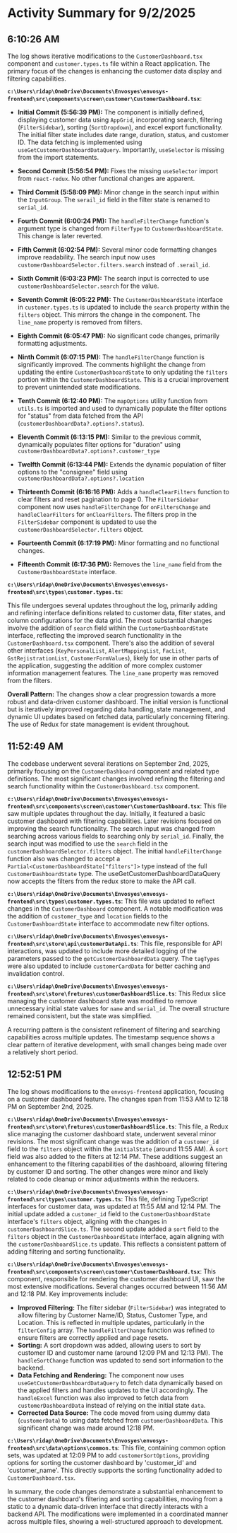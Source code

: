 # Activity Summary for 9/2/2025

## 6:10:26 AM
The log shows iterative modifications to the `CustomerDashboard.tsx` component and `customer.types.ts` file within a React application.  The primary focus of the changes is enhancing the customer data display and filtering capabilities.

**`c:\Users\ridap\OneDrive\Documents\Envosyes\envosys-frontend\src\components\screen\customer\CustomerDashboard.tsx`**:

* **Initial Commit (5:56:39 PM):** The component is initially defined, displaying customer data using  `AppGrid`, incorporating search, filtering (`FilterSidebar`), sorting (`SortDropdown`), and excel export functionality. The initial filter state includes date range, duration, status, and customer ID.  The data fetching is implemented using `useGetCustomerDashboardDataQuery`.  Importantly,  `useSelector` is missing from the import statements.

* **Second Commit (5:56:54 PM):**  Fixes the missing `useSelector` import from `react-redux`. No other functional changes are apparent.

* **Third Commit (5:58:09 PM):** Minor change in the search input within the `InputGroup`.  The `serail_id` field in the filter state is renamed to `serial_id`.

* **Fourth Commit (6:00:24 PM):**  The `handleFilterChange` function's argument type is changed from `FilterType` to `CustomerDashboardState`. This change is later reverted.


* **Fifth Commit (6:02:54 PM):** Several minor code formatting changes improve readability.  The search input now uses `customerDashboardSelector.filters.search` instead of `.serail_id`.

* **Sixth Commit (6:03:23 PM):**  The search input is corrected to use `customerDashboardSelector.search` for the value.


* **Seventh Commit (6:05:22 PM):** The `CustomerDashboardState` interface in `customer.types.ts` is updated to include the `search` property within the `filters` object.  This mirrors the change in the component. The `line_name` property is removed from filters.


* **Eighth Commit (6:05:47 PM):** No significant code changes, primarily formatting adjustments.

* **Ninth Commit (6:07:15 PM):** The `handleFilterChange` function is significantly improved.  The comments highlight the change from updating the entire `CustomerDashboardState` to only updating the `filters` portion within the `CustomerDashboardState`. This is a crucial improvement to prevent unintended state modifications.


* **Tenth Commit (6:12:40 PM):** The `mapOptions` utility function from `utils.ts` is imported and used to dynamically populate the filter options for "status" from data fetched from the API (`customerDashboardData?.options?.status`).

* **Eleventh Commit (6:13:15 PM):** Similar to the previous commit, dynamically populates filter options for "duration" using `customerDashboardData?.options?.customer_type`

* **Twelfth Commit (6:13:44 PM):** Extends the dynamic population of filter options to the "consignee" field using `customerDashboardData?.options?.location`

* **Thirteenth Commit (6:16:16 PM):** Adds a `handleClearFilters` function to clear filters and reset pagination to page 0. The `FilterSidebar` component now uses `handleFilterChange` for `onFiltersChange` and `handleClearFilters` for `onClearFilters`. The filters prop in the `FilterSidebar` component is updated to use the  `customerDashboardSelector.filters` object.


* **Fourteenth Commit (6:17:19 PM):** Minor formatting and no functional changes.


* **Fifteenth Commit (6:17:36 PM):** Removes the `line_name` field from the `CustomerDashboardState` interface.


**`c:\Users\ridap\OneDrive\Documents\Envosyes\envosys-frontend\src\types\customer.types.ts`**:

This file undergoes several updates throughout the log, primarily adding and refining interface definitions related to customer data, filter states, and column configurations for the data grid. The most substantial changes involve the addition of `search` field within the `CustomerDashboardState` interface, reflecting the improved search functionality in the `CustomerDashboard.tsx` component.  There's also the addition of several other interfaces (`KeyPersonalList`, `AlertMappingList`, `FacList`, `GstRejistrationList`, `CustomerFormValues`), likely for use in other parts of the application, suggesting the addition of more complex customer information management features. The `line_name` property was removed from the filters.

**Overall Pattern:** The changes show a clear progression towards a more robust and data-driven customer dashboard. The initial version is functional but is iteratively improved regarding data handling, state management, and dynamic UI updates based on fetched data,  particularly concerning filtering.  The use of Redux for state management is evident throughout.


## 11:52:49 AM
The codebase underwent several iterations on September 2nd, 2025, primarily focusing on the `CustomerDashboard` component and related type definitions.  The most significant changes involved refining the filtering and search functionality within the `CustomerDashboard.tsx` component.

**`c:\Users\ridap\OneDrive\Documents\Envosyes\envosys-frontend\src\components\screen\customer\CustomerDashboard.tsx`**: This file saw multiple updates throughout the day.  Initially, it featured a basic customer dashboard with filtering capabilities.  Later revisions focused on improving the search functionality. The search input was changed from searching across various fields to searching only by `serial_id`. Finally, the search input was modified to use the `search` field in the `customerDashboardSelector.filters` object. The initial `handleFilterChange` function also was changed to accept a `Partial<CustomerDashboardState["filters"]>` type instead of the full `CustomerDashboardState` type.   The useGetCustomerDashboardDataQuery now accepts the filters from the redux store to make the API call.

**`c:\Users\ridap\OneDrive\Documents\Envosyes\envosys-frontend\src\types\customer.types.ts`**: This file was updated to reflect changes in the `CustomerDashboard` component.  A notable modification was the addition of `customer_type` and `location` fields to the `CustomerDashboardState` interface to accommodate new filter options.

**`c:\Users\ridap\OneDrive\Documents\Envosyes\envosys-frontend\src\store\api\customerDataApi.ts`**: This file, responsible for API interactions, was updated to include more detailed logging of the parameters passed to the `getCustomerDashboardData` query.  The `tagTypes` were also updated to include `customerCardData` for better caching and invalidation control.

**`c:\Users\ridap\OneDrive\Documents\Envosyes\envosys-frontend\src\store\fretures\customerDashboardSlice.ts`**: This Redux slice managing the customer dashboard state was modified to remove unnecessary initial state values for `name` and `serial_id`.  The overall structure remained consistent, but the state was simplified.


A recurring pattern is the consistent refinement of filtering and searching capabilities across multiple updates.  The timestamp sequence shows a clear pattern of iterative development, with small changes being made over a relatively short period.


## 12:52:51 PM
The log shows modifications to the `envosys-frontend` application, focusing on a customer dashboard feature.  The changes span from 11:53 AM to 12:18 PM on September 2nd, 2025.

**`c:\Users\ridap\OneDrive\Documents\Envosyes\envosys-frontend\src\store\fretures\customerDashboardSlice.ts`**: This file, a Redux slice managing the customer dashboard state, underwent several minor revisions.  The most significant change was the addition of a `customer_id` field to the `filters` object within the `initialState` (around 11:55 AM). A `sort` field was also added to the filters at 12:14 PM. These additions suggest an enhancement to the filtering capabilities of the dashboard, allowing filtering by customer ID and sorting.  The other changes were minor and likely related to code cleanup or minor adjustments within the reducers.

**`c:\Users\ridap\OneDrive\Documents\Envosyes\envosys-frontend\src\types\customer.types.ts`**: This file, defining TypeScript interfaces for customer data, was updated at 11:55 AM and 12:14 PM. The initial update added a `customer_id` field to the `CustomerDashboardState` interface's `filters` object, aligning with the changes in `customerDashboardSlice.ts`. The second update added a `sort` field to the `filters` object in the `CustomerDashboardState` interface, again aligning with the `customerDashboardSlice.ts` update.  This reflects a consistent pattern of adding filtering and sorting functionality.


**`c:\Users\ridap\OneDrive\Documents\Envosyes\envosys-frontend\src\components\screen\customer\CustomerDashboard.tsx`**: This component, responsible for rendering the customer dashboard UI, saw the most extensive modifications.  Several changes occurred between 11:56 AM and 12:18 PM.  Key improvements include:

*   **Improved Filtering:** The filter sidebar (`FilterSidebar`) was integrated to allow filtering by Customer Name/ID, Status, Customer Type, and Location. This is reflected in multiple updates, particularly in the `filterConfig` array.  The `handleFilterChange` function was refined to ensure filters are correctly applied and page resets.
*   **Sorting:**  A sort dropdown was added, allowing users to sort by customer ID and customer name (around 12:09 PM and 12:13 PM).  The `handleSortChange` function was updated to send sort information to the backend.
*   **Data Fetching and Rendering:** The component now uses `useGetCustomerDashboardDataQuery` to fetch data dynamically based on the applied filters and handles updates to the UI accordingly. The  `handleExcel` function was also improved to fetch data from `customerDashboardData` instead of relying on the initial state `data`.
*   **Corrected Data Source:** The code moved from using dummy data (`customerData`) to using data fetched from `customerDashboardData`. This significant change was made around 12:18 PM.


**`c:\Users\ridap\OneDrive\Documents\Envosyes\envosys-frontend\src\data\options\common.ts`**:  This file, containing common option sets, was updated at 12:09 PM to add `customerSortOptions`, providing options for sorting the customer dashboard by 'customer_id' and 'customer_name'. This directly supports the sorting functionality added to `CustomerDashboard.tsx`.

In summary, the code changes demonstrate a substantial enhancement to the customer dashboard's filtering and sorting capabilities, moving from a static to a dynamic data-driven interface that directly interacts with a backend API.  The modifications were implemented in a coordinated manner across multiple files, showing a well-structured approach to development.
